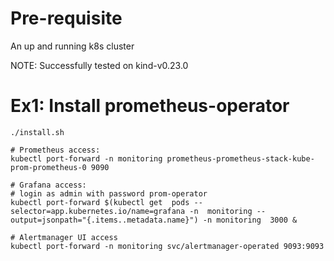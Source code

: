 # Pre-requisite 

An up and running k8s cluster

NOTE: Successfully tested on kind-v0.23.0

# Ex1: Install prometheus-operator

```shell
./install.sh

# Prometheus access:
kubectl port-forward -n monitoring prometheus-prometheus-stack-kube-prom-prometheus-0 9090

# Grafana access:
# login as admin with password prom-operator
kubectl port-forward $(kubectl get  pods --selector=app.kubernetes.io/name=grafana -n  monitoring --output=jsonpath="{.items..metadata.name}") -n monitoring  3000 &

# Alertmanager UI access
kubectl port-forward -n monitoring svc/alertmanager-operated 9093:9093 

```

